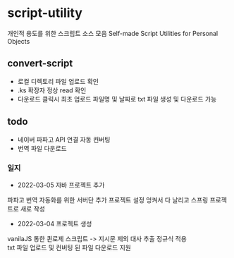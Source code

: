# script-utility

개인적 용도를 위한 스크립트 소스 모음
Self-made Script Utilities for Personal Objects


## convert-script  
- 로컬 디렉토리 파일 업로드 확인 
- .ks 확장자 정상 read 확인 
- 다운로드 클릭시 최초 업로드 파일명 및 날짜로 txt 파일 생성 및 다운로드 가능


## todo

- 네이버 파파고 API 연결 자동 컨버팅
- 번역 파일 다운로드



### 일지

- 2022-03-05 자바 프로젝트 추가

파파고 번역 자동화를 위한 서버단 추가
프로젝트 설정 엉켜서 다 날리고 스프링 프로젝트로 새로 작성

- 2022-03-04 프로젝트 생성

vanilaJS 통한 퀸로제 스크립트 -> 지시문 제외 대사 추출 정규식 적용  
txt 파일 업로드 및 컨버팅 된 파일 다운로드 지원